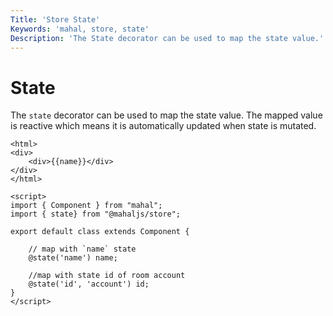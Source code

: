 ```yaml
---
Title: 'Store State'
Keywords: 'mahal, store, state'
Description: 'The State decorator can be used to map the state value.'
---
```


# State

The `state` decorator can be used to map the state value. The mapped value is reactive which means it is automatically updated when state is mutated.

```
<html>
<div>
	<div>{{name}}</div>
</div>
</html>

<script>
import { Component } from "mahal";
import { state} from "@mahaljs/store";

export default class extends Component {

    // map with `name` state
    @state('name') name;

    //map with state id of room account
    @state('id', 'account') id;
}
</script>

```